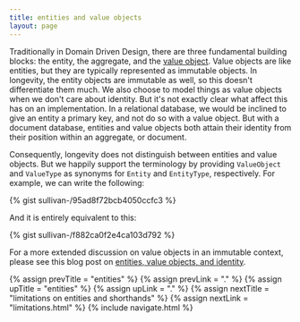 ```yaml
---
title: entities and value objects
layout: page
---
```


Traditionally in Domain Driven Design, there are three fundamental
building blocks: the entity, the aggregate, and the [value
object](https://lostechies.com/joeocampo/2007/04/23/a-discussion-on-domain-driven-design-value-objects/).
Value objects are like entities, but they are typically represented as
immutable objects. In longevity, the entity objects are immutable as
well, so this doesn't differentiate them much. We also choose to model
things as value objects when we don't care about identity. But it's
not exactly clear what affect this has on an implementation. In a
relational database, we would be inclined to give an entity a primary
key, and not do so with a value object. But with a document database,
entities and value objects both attain their identity from their
position within an aggregate, or document.

Consequently, longevity does not distinguish between entities and
value objects. But we happily support the terminology by providing
`ValueObject` and `ValueType` as synonyms for `Entity` and
`EntityType`, respectively. For example, we can write the following:

{% gist sullivan-/95ad8f72bcb4050ccfc3 %}

And it is entirely equivalent to this:

{% gist sullivan-/f882ca0f2e4ca103d792 %}

For a more extended discussion on value objects in an immutable
context, please see this blog post on [entities, value objects, and
identity](http://scabl.blogspot.com/2015/05/aeddd-13.html).

{% assign prevTitle = "entities" %}
{% assign prevLink = "." %}
{% assign upTitle = "entities" %}
{% assign upLink = "." %}
{% assign nextTitle = "limitations on entities and shorthands" %}
{% assign nextLink = "limitations.html" %}
{% include navigate.html %}

